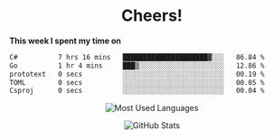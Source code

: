 <h1 align="center">Cheers!</h1>

**This week I spent my time on**
<!--START_SECTION:waka-->

```txt
C#          7 hrs 16 mins   █████████████████████▓░░░   86.84 %
Go          1 hr 4 mins     ███▒░░░░░░░░░░░░░░░░░░░░░   12.86 %
prototext   0 secs          ░░░░░░░░░░░░░░░░░░░░░░░░░   00.19 %
TOML        0 secs          ░░░░░░░░░░░░░░░░░░░░░░░░░   00.05 %
Csproj      0 secs          ░░░░░░░░░░░░░░░░░░░░░░░░░   00.04 %
```

<!--END_SECTION:waka-->

<p align="center"><img src="https://github-readme-stats.vercel.app/api/top-langs/?username=thnkrn&layout=compact&hide=html&theme=tokyonight" alt="Most Used Languages" /></p>

<p align="center"><img src="https://github-readme-stats.vercel.app/api?username=thnkrn&show_icons=true&count_private=true&theme=tokyonight&show=reviews&hide_rank=false&rank_icon=github" alt="GitHub Stats" /></p>

<!-- <p align="center"><a href="https://wakatime.com"><img src="https://wakatime.com/share/@thnkrn/40092326-d1bd-471b-89da-9a7c63939402.png" /></p>
 -->
